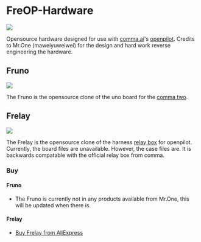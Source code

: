 # FreOP-Hardware
[![](https://rawcdn.githack.com/Open-OpenPilot-Hardware/Frardware/main/Doc/Logo.png[/img])](#) 

Opensource hardware designed for use with [comma.ai](https://comma.ai/)'s [openpilot](https://github.com/commaai/openpilot). Credits to Mr.One (maweiyuweiwei) for the design and hard work reverse engineering the hardware.

## Fruno
[![](https://rawcdn.githack.com/Open-OpenPilot-Hardware/Frardware/main/Doc/Fruno.png[/img])](#) 

The Fruno is the opensource clone of the uno board for the [comma two](https://comma.ai/shop/products/comma-two-devkit).

## Frelay
[![](https://rawcdn.githack.com/Open-OpenPilot-Hardware/Frardware/main/Doc/Frelay.png[/img])](#)

The Frelay is the opensource clone of the harness [relay box](https://comma.ai/shop/products/harness-box) for openpilot. Currently, the board files are unavailable. However, the case files are. It is backwards compatable with the official relay box from comma.

### Buy

#### Fruno

- The Fruno is currently not in any products available from Mr.One, this will be updated when there is.

#### Frelay

- [Buy Frelay from AliExpress](https://www.aliexpress.com/item/1005003832897283.html)
